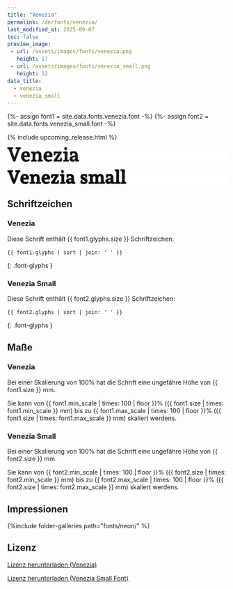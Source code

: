 ```yaml
---
title: "Venezia"
permalink: /de/fonts/venezia/
last_modified_at: 2025-09-07
toc: false
preview_image:
 - url: /assets/images/fonts/venezia.png
   height: 17
 - url: /assets/images/fonts/venezia_small.png
   height: 12
data_title:
  - venezia
  - venezia_small
---
```

{%- assign font1 = site.data.fonts.venezia.font -%}
{%- assign font2 = site.data.fonts.venezia_small.font -%}

{% include upcoming_release.html %}

![Venezia](/assets/images/fonts/venezia.png)

![Venezia Small](/assets/images/fonts/venezia_small.png)

## Schriftzeichen

### Venezia

Diese Schrift enthält {{ font1.glyphs.size }} Schriftzeichen:

```
{{ font1.glyphs | sort | join: ' ' }}
```
{: .font-glyphs }

### Venezia Small

Diese Schrift enthält {{ font2.glyphs.size }} Schriftzeichen:

```
{{ font2.glyphs | sort | join: ' ' }}
```
{: .font-glyphs }

## Maße

### Venezia

Bei einer Skalierung von 100% hat die Schrift eine ungefähre Höhe von {{ font1.size }} mm. 

Sie kann von {{ font1.min_scale | times: 100 | floor }}% ({{ font1.size | times: font1.min_scale }} mm)
bis zu {{ font1.max_scale | times: 100 | floor }}% ({{ font1.size | times: font1.max_scale }} mm) skaliert werdens.

### Venezia Small

Bei einer Skalierung von 100% hat die Schrift eine ungefähre Höhe von {{ font2.size }} mm. 

Sie kann von {{ font2.min_scale | times: 100 | floor }}% ({{ font2.size | times: font2.min_scale }} mm)
bis zu {{ font2.max_scale | times: 100 | floor }}% ({{ font2.size | times: font2.max_scale }} mm) skaliert werdens.

## Impressionen

{%include folder-galleries path="fonts/neon/" %}

## Lizenz

[Lizenz herunterladen (Venezia)](https://github.com/inkstitch/inkstitch/tree/main/fonts/neon/LICENSE)

[Lizenz herunterladen (Venezia Small Font)](https://github.com/inkstitch/inkstitch/tree/main/fonts/neon_blinking/LICENSE)
